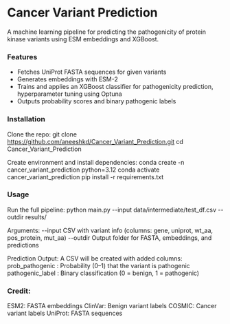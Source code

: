 # Cancer Variant Prediction

A machine learning pipeline for predicting the pathogenicity of protein kinase variants using ESM embeddings and XGBoost.

### Features
- Fetches UniProt FASTA sequences for given variants
- Generates embeddings with ESM-2 
- Trains and applies an XGBoost classifier for pathogenicity prediction, hyperparameter tuning using Optuna 
- Outputs probability scores and binary pathogenic labels

### Installation
Clone the repo:
git clone https://github.com/aneeshkd/Cancer_Variant_Prediction.git
cd Cancer_Variant_Prediction

Create environment and install dependencies:
conda create -n cancer_variant_prediction python=3.12
conda activate cancer_variant_prediction
pip install -r requirements.txt

### Usage
Run the full pipeline:
python main.py --input data/intermediate/test_df.csv --outdir results/

Arguments:
--input CSV with variant info (columns: gene, uniprot, wt_aa, pos_protein, mut_aa)
--outdir Output folder for FASTA, embeddings, and predictions

Prediction Output:
A CSV will be created with added columns:
prob_pathogenic : Probability (0–1) that the variant is pathogenic
pathogenic_label : Binary classification (0 = benign, 1 = pathogenic)

### Credit:
ESM2: FASTA embeddings 
ClinVar: Benign variant labels 
COSMIC: Cancer variant labels
UniProt: FASTA sequences 
